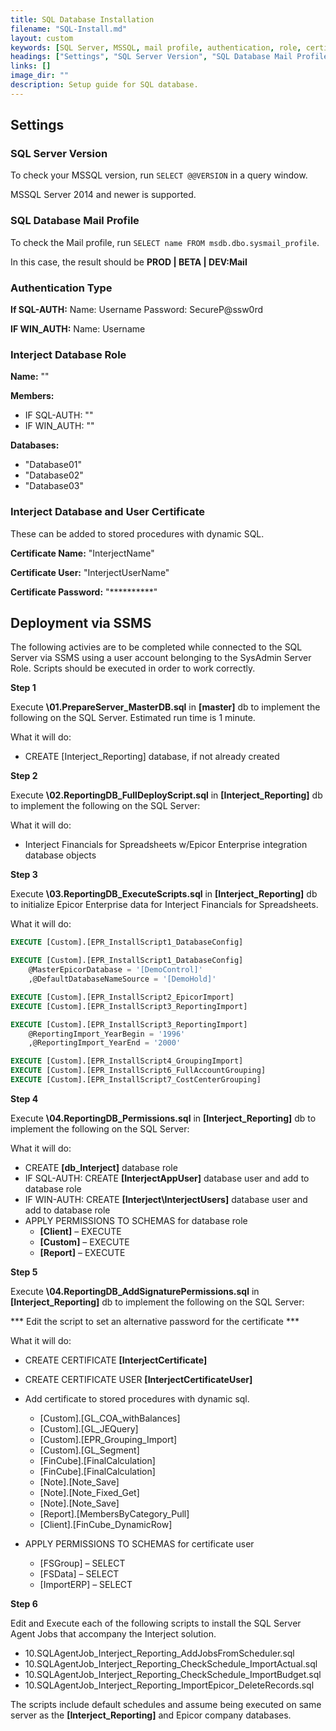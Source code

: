 ```yaml
---
title: SQL Database Installation
filename: "SQL-Install.md"
layout: custom
keywords: [SQL Server, MSSQL, mail profile, authentication, role, certificate, deployment, SSMS]
headings: ["Settings", "SQL Server Version", "SQL Database Mail Profile", "Authentication Type", "Interject Database Role", "Interject Database and User Certificate", "Deployment via SSMS"]
links: []
image_dir: ""
description: Setup guide for SQL database.
---
```


## Settings

### SQL Server Version

To check your MSSQL version, run ```SELECT @@VERSION``` in a query window. 

MSSQL Server 2014 and newer is supported.

### SQL Database Mail Profile

To check the Mail profile, run ```SELECT name FROM msdb.dbo.sysmail_profile```.

In this case, the result should be **PROD \| BETA \| DEV:Mail**

### Authentication Type

**If SQL-AUTH:** Name: Username Password: SecureP@ssw0rd

**IF WIN_AUTH:** Name: Username

### Interject Database Role

**Name:** ""

**Members:**
- IF SQL-AUTH: ""
- IF WIN_AUTH: ""

**Databases:**
- "Database01"
- "Database02"
- "Database03"

### Interject Database and User Certificate

These can be added to stored procedures with dynamic SQL.

**Certificate Name:** "InterjectName"

**Certificate User:** "InterjectUserName"

**Certificate Password:** "\*\*\*\*\*\*\*\*\*\*"

## Deployment via SSMS

The following activies are to be completed while connected to the SQL Server via SSMS using a user account belonging to the SysAdmin Server Role. Scripts should be executed in order to work correctly.


**Step 1**

Execute **\01.PrepareServer_MasterDB.sql** in **[master]** db to implement the following on the SQL Server. Estimated run time is 1 minute.

What it will do:

- CREATE [Interject_Reporting] database, if not already created 

**Step 2**

Execute **\02.ReportingDB_FullDeployScript.sql** in **[Interject_Reporting]** db to implement the following on the SQL Server:

What it will do:

-	Interject Financials for Spreadsheets w/Epicor Enterprise integration database objects

**Step 3**

Execute **\03.ReportingDB_ExecuteScripts.sql** in **[Interject_Reporting]** db to initialize Epicor Enterprise data for Interject Financials for Spreadsheets.

What it will do:

```SQL
EXECUTE [Custom].[EPR_InstallScript1_DatabaseConfig]

EXECUTE [Custom].[EPR_InstallScript1_DatabaseConfig]
	@MasterEpicorDatabase = '[DemoControl]'
	,@DefaultDatabaseNameSource = '[DemoHold]'

EXECUTE [Custom].[EPR_InstallScript2_EpicorImport]
EXECUTE [Custom].[EPR_InstallScript3_ReportingImport]

EXECUTE [Custom].[EPR_InstallScript3_ReportingImport]
	@ReportingImport_YearBegin = '1996'
	,@ReportingImport_YearEnd = '2000'

EXECUTE [Custom].[EPR_InstallScript4_GroupingImport]
EXECUTE [Custom].[EPR_InstallScript6_FullAccountGrouping]
EXECUTE [Custom].[EPR_InstallScript7_CostCenterGrouping]
```
**Step 4**

Execute **\04.ReportingDB_Permissions.sql** in **[Interject_Reporting]** db to implement the following on the SQL Server:

What it will do:

-	CREATE **[db_Interject]** database role
-	IF SQL-AUTH: CREATE **[InterjectAppUser]** database user and add to database role
-	IF WIN-AUTH:  CREATE **[Interject\InterjectUsers]** database user and add to database role
-	APPLY PERMISSIONS TO SCHEMAS for database role
    - **[Client]** – EXECUTE
    - **[Custom]** – EXECUTE
    - **[Report]** – EXECUTE

**Step 5**

Execute **\04.ReportingDB_AddSignaturePermissions.sql** in **[Interject_Reporting]** db to implement the following on the SQL Server:

*** Edit the script to set an alternative password for the certificate ***

What it will do:

-	CREATE CERTIFICATE **[InterjectCertificate]**
-	CREATE CERTIFICATE USER **[InterjectCertificateUser]**
-	Add certificate to stored procedures with dynamic sql.
    - [Custom].[GL_COA_withBalances]
    - [Custom].[GL_JEQuery]
    - [Custom].[EPR_Grouping_Import]
    - [Custom].[GL_Segment]
    - [FinCube].[FinalCalculation]
    - [FinCube].[FinalCalculation]
    - [Note].[Note_Save]
    - [Note].[Note_Fixed_Get]
    - [Note].[Note_Save]
    - [Report].[MembersByCategory_Pull]
    - [Client].[FinCube_DynamicRow]

-	APPLY PERMISSIONS TO SCHEMAS for certificate user
    - [FSGroup] – SELECT   
    - [FSData] – SELECT
    - [ImportERP] – SELECT

**Step 6**

Edit and Execute each of the following scripts to install the SQL Server Agent Jobs that accompany the Interject solution. 

-	10.SQLAgentJob_Interject_Reporting_AddJobsFromScheduler.sql
-	10.SQLAgentJob_Interject_Reporting_CheckSchedule_ImportActual.sql
-	10.SQLAgentJob_Interject_Reporting_CheckSchedule_ImportBudget.sql
-	10.SQLAgentJob_Interject_Reporting_ImportEpicor_DeleteRecords.sql

The scripts include default schedules and assume being executed on same server as the **[Interject_Reporting]** and Epicor company databases.
